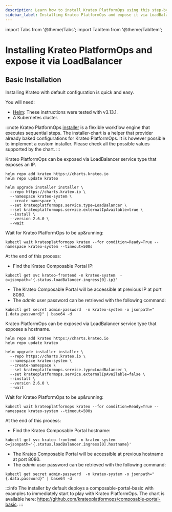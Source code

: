 ```yaml
---
description: Learn how to install Krateo PlatformOps using this step-by-step guide
sidebar_label: Installing Krateo PlatformOps and expose it via LoadBalancer
---
```


import Tabs from '@theme/Tabs';
import TabItem from '@theme/TabItem';

# Installing Krateo PlatformOps and expose it via LoadBalancer

## Basic Installation

Installing Krateo with default configuration is quick and easy.

You will need:

* [Helm](https://helm.sh/docs/): These instructions were tested with v3.13.1.
* A Kubernetes cluster.

:::note
Krateo PlatformOps [installer](https://github.com/krateoplatformops/installer-chart) is a flexible workflow engine that executes sequential steps. The installer-chart is a helper that provider already baked configurations for Krateo PlatformOps. It is however possible to implement a custom installer. Please check all the possible values supported by the chart.
:::

<Tabs groupId="kubernetes-version">
<TabItem value="loadbalancer-ip" label="LoadBalancer with external IP">

Krateo PlatformOps can be exposed via LoadBalancer service type that exposes an IP.

```shell
helm repo add krateo https://charts.krateo.io
helm repo update krateo

helm upgrade installer installer \
  --repo https://charts.krateo.io \
  --namespace krateo-system \
  --create-namespace \
  --set krateoplatformops.service.type=LoadBalancer \
  --set krateoplatformops.service.externalIpAvailable=true \
  --install \
  --version 2.6.0 \
  --wait
```

Wait for Krateo PlatformOps to be up&running:
```shell
kubectl wait krateoplatformops krateo --for condition=Ready=True --namespace krateo-system --timeout=500s
```

At the end of this process:

* Find the Krateo Composable Portal IP:

```shell
kubectl get svc krateo-frontend -n krateo-system  -o=jsonpath='{.status.loadBalancer.ingress[0].ip}'
```

* The Krateo Composable Portal will be accessible at previous IP at port 8080.
* The *admin* user password can be retrieved with the following command:
```shell
kubectl get secret admin-password  -n krateo-system -o jsonpath="{.data.password}" | base64 -d
```

</TabItem>
<TabItem value="loadbalancer-hostname" label="LoadBalancer with external hostname">

Krateo PlatformOps can be exposed via LoadBalancer service type that exposes a hostname.

```shell
helm repo add krateo https://charts.krateo.io
helm repo update krateo

helm upgrade installer installer \
  --repo https://charts.krateo.io \
  --namespace krateo-system \
  --create-namespace \
  --set krateoplatformops.service.type=LoadBalancer \
  --set krateoplatformops.service.externalIpAvailable=false \
  --install \
  --version 2.6.0 \
  --wait
```

Wait for Krateo PlatformOps to be up&running:
```shell
kubectl wait krateoplatformops krateo --for condition=Ready=True --namespace krateo-system --timeout=500s
```

At the end of this process:

* Find the Krateo Composable Portal hostname:

```shell
kubectl get svc krateo-frontend -n krateo-system  -o=jsonpath='{.status.loadBalancer.ingress[0].hostname}'
```

* The Krateo Composable Portal will be accessible at previous hostname at port 8080.
* The *admin* user password can be retrieved with the following command:
```shell
kubectl get secret admin-password  -n krateo-system -o jsonpath="{.data.password}" | base64 -d
```

</TabItem>
</Tabs>

:::info
The installer by default deploys a composable-portal-basic with examples to immediately start to play with Krateo PlatformOps. The chart is available here: https://github.com/krateoplatformops/composable-portal-basic.
:::
